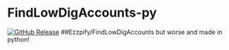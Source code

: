 # FindLowDigAccounts-py

[![GitHub Release](https://img.shields.io/github/v/release/olexon/FindLowDigAccounts-py?color=lg)](https://github.com/olexon/FindLowDigAccounts-py/releases/latest)
##Ezzpify/FindLowDigAccounts but worse and made in python!
